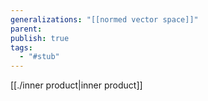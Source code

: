 ```yaml
---
generalizations: "[[normed vector space]]"
parent: 
publish: true
tags:
  - "#stub"
---
```


[[./inner product|inner product]]